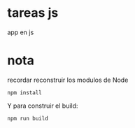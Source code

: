# tareas js

app en js

# nota
recordar reconstruir los modulos de Node

```
npm install
```

Y para construir el build:
 ```
npm run build
```